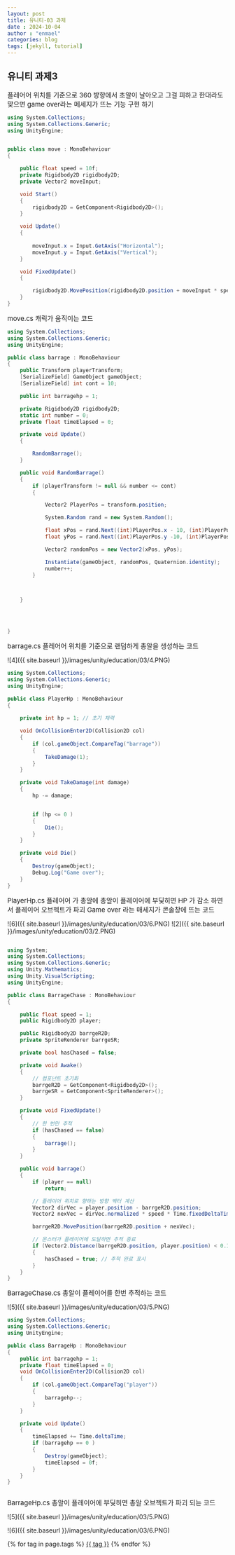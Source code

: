 ```yaml
---
layout: post
title: 유니티-03 과제 
date : 2024-10-04
author : "enmael"
categories: blog
tags: [jekyll, tutorial]
---
```

<h2> 유니티 과제3 </h2>


<span style="font-size: 15px;">
 플레어어 위치를 기준으로 360 방향에서 초알이 날아오고 
</span>

<span style="font-size: 15px;">
 그걸 피하고 한대라도 맞으면 game over라는 메세지가 뜨는 기능 구현 하기
</span>

```csharp
using System.Collections;
using System.Collections.Generic;
using UnityEngine;


public class move : MonoBehaviour
{

    public float speed = 10f;
    private Rigidbody2D rigidbody2D;
    private Vector2 moveInput;

    void Start()
    {
        rigidbody2D = GetComponent<Rigidbody2D>(); 
    }

    void Update()
    {
      
        moveInput.x = Input.GetAxis("Horizontal");
        moveInput.y = Input.GetAxis("Vertical"); 
    }

    void FixedUpdate()
    {

        rigidbody2D.MovePosition(rigidbody2D.position + moveInput * speed * Time.fixedDeltaTime);
    }
}


```

<span style="font-size: 15px;">
 move.cs
</span>

<span style="font-size: 15px;">
 캐릭가 움직이는 코드 
</span>

```csharp
using System.Collections;
using System.Collections.Generic;
using UnityEngine;

public class barrage : MonoBehaviour
{
    public Transform playerTransform;
    [SerializeField] GameObject gameObject;
    [SerializeField] int cont = 10;

    public int barragehp = 1;

    private Rigidbody2D rigidbody2D;
    static int number = 0;
    private float timeElapsed = 0;  

    private void Update()
    {

        RandomBarrage();
    }

    public void RandomBarrage()
    {
        if (playerTransform != null && number <= cont)
        {

            Vector2 PlayerPos = transform.position;

            System.Random rand = new System.Random();

            float xPos = rand.Next((int)PlayerPos.x - 10, (int)PlayerPos.x + 10);
            float yPos = rand.Next((int)PlayerPos.y -10, (int)PlayerPos.y + 10);

            Vector2 randomPos = new Vector2(xPos, yPos);

            Instantiate(gameObject, randomPos, Quaternion.identity);
            number++;   
        }



    }


  

}

```

<span style="font-size: 15px;">
 barrage.cs
</span>

<span style="font-size: 15px;">
 플레어어 위치를 기준으로 랜덤하게 총알을 생성하는 코드 
</span>

![4]({{ site.baseurl }}/images/unity/education/03/4.PNG)


```csharp
using System.Collections;
using System.Collections.Generic;
using UnityEngine;

public class PlayerHp : MonoBehaviour
{
    
    private int hp = 1; // 초기 체력

    void OnCollisionEnter2D(Collision2D col)
    {
        if (col.gameObject.CompareTag("barrage")) 
        {
            TakeDamage(1); 
        }
    }

    private void TakeDamage(int damage)
    {
        hp -= damage;


        if (hp <= 0 )
        {
            Die(); 
        }
    }

    private void Die()
    {
        Destroy(gameObject);
        Debug.Log("Game over");
    }
}

```

<span style="font-size: 15px;">
 PlayerHp.cs
</span>

<span style="font-size: 15px;">
  플레어어 가 총알에 총알이 플레이어에 부딪히면 HP 가 감소 하면서 플레이어 오브젝트가 파괴 Game over 라는 매세지가 콘솔창에 뜨는 코드
</span>

![6]({{ site.baseurl }}/images/unity/education/03/6.PNG)
![2]({{ site.baseurl }}/images/unity/education/03/2.PNG)

```csharp

using System;
using System.Collections;
using System.Collections.Generic;
using Unity.Mathematics;
using Unity.VisualScripting;
using UnityEngine;

public class BarrageChase : MonoBehaviour
{

    public float speed = 1;
    public Rigidbody2D player; 

    public Rigidbody2D barrgeR2D; 
    private SpriteRenderer barrgeSR; 

    private bool hasChased = false; 

    private void Awake()
    {
        // 컴포넌트 초기화
        barrgeR2D = GetComponent<Rigidbody2D>();
        barrgeSR = GetComponent<SpriteRenderer>();
    }

    private void FixedUpdate()
    {
        // 한 번만 추적
        if (hasChased == false)
        {
            barrage();
        }
    }

    public void barrage()
    {
        if (player == null)
            return;

        // 플레이어 위치로 향하는 방향 벡터 계산
        Vector2 dirVec = player.position - barrgeR2D.position;
        Vector2 nexVec = dirVec.normalized * speed * Time.fixedDeltaTime;

        barrgeR2D.MovePosition(barrgeR2D.position + nexVec);

        // 몬스터가 플레이어에 도달하면 추적 종료
        if (Vector2.Distance(barrgeR2D.position, player.position) < 0.1f)
        {
            hasChased = true; // 추적 완료 표시
        }
    }
}


```

<span style="font-size: 15px;">
  BarrageChase.cs
</span>

<span style="font-size: 15px;">
 총알이 플레이어를 한번 추적하는 코드
</span>

![5]({{ site.baseurl }}/images/unity/education/03/5.PNG)

```csharp
using System.Collections;
using System.Collections.Generic;
using UnityEngine;

public class BarrageHp : MonoBehaviour
{
    public int barragehp = 1;
    private float timeElapsed = 0;
    void OnCollisionEnter2D(Collision2D col)
    {
        if (col.gameObject.CompareTag("player"))
        {
            barragehp--;
        }
    }

    private void Update()
    {
        timeElapsed += Time.deltaTime;
        if (barragehp == 0 )
        {
            Destroy(gameObject);
            timeElapsed = 0f;
        }
    }
}



```

<span style="font-size: 15px;">
  BarrageHp.cs
</span>

<span style="font-size: 15px;">
 총알이 플레이어에 부딪히면 총알 오브젝트가 파괴 되는 코드
</span>

![5]({{ site.baseurl }}/images/unity/education/03/5.PNG)

![6]({{ site.baseurl }}/images/unity/education/03/6.PNG)

{% for tag in page.tags %}
  <a href="/tags/{{ tag }}">{{ tag }}</a>
{% endfor %}

